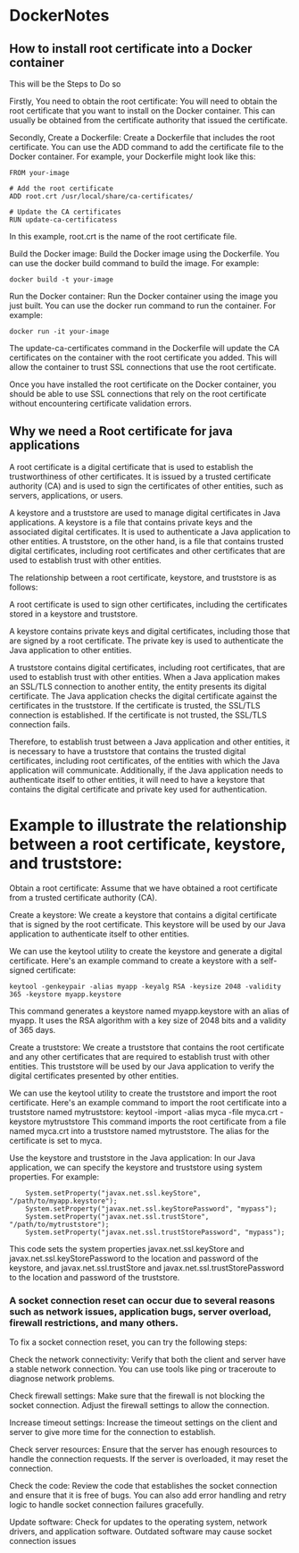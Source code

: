 # DockerNotes

## How to install root certificate into a Docker container 

This will be the Steps to Do so

Firstly, You need to obtain the root certificate: You will need to obtain the root certificate that you want to install on the Docker container. This can usually be obtained from the certificate authority that issued the certificate.

Secondly, Create a Dockerfile: Create a Dockerfile that includes the root certificate. You can use the ADD command to add the certificate file to the Docker container. For example, your Dockerfile might look like this:


    FROM your-image

    # Add the root certificate
    ADD root.crt /usr/local/share/ca-certificates/

    # Update the CA certificates
    RUN update-ca-certificatess
In this example, root.crt is the name of the root certificate file.    

Build the Docker image: Build the Docker image using the Dockerfile. You can use the docker build command to build the image. For example:
    
    docker build -t your-image 

Run the Docker container: Run the Docker container using the image you just built. You can use the docker run command to run the container. For example:
    
    docker run -it your-image

The update-ca-certificates command in the Dockerfile will update the CA certificates on the container with the root certificate you added. This will allow the container to trust SSL connections that use the root certificate.
 
Once you have installed the root certificate on the Docker container, you should be able to use SSL connections that rely on the root certificate without encountering certificate validation errors.

## Why we need a Root certificate for java applications 

A root certificate is a digital certificate that is used to establish the trustworthiness of other certificates. It is issued by a trusted certificate authority (CA) and is used to sign the certificates of other entities, such as servers, applications, or users.

A keystore and a truststore are used to manage digital certificates in Java applications. A keystore is a file that contains private keys and the associated digital certificates. It is used to authenticate a Java application to other entities. A truststore, on the other hand, is a file that contains trusted digital certificates, including root certificates and other certificates that are used to establish trust with other entities.

The relationship between a root certificate, keystore, and truststore is as follows:

A root certificate is used to sign other certificates, including the certificates stored in a keystore and truststore.

A keystore contains private keys and digital certificates, including those that are signed by a root certificate. The private key is used to authenticate the Java application to other entities.

A truststore contains digital certificates, including root certificates, that are used to establish trust with other entities. When a Java application makes an SSL/TLS connection to another entity, the entity presents its digital certificate. The Java application checks the digital certificate against the certificates in the truststore. If the certificate is trusted, the SSL/TLS connection is established. If the certificate is not trusted, the SSL/TLS connection fails.

Therefore, to establish trust between a Java application and other entities, it is necessary to have a truststore that contains the trusted digital certificates, including root certificates, of the entities with which the Java application will communicate. Additionally, if the Java application needs to authenticate itself to other entities, it will need to have a keystore that contains the digital certificate and private key used for authentication.


# Example to illustrate the relationship between a root certificate, keystore, and truststore:

Obtain a root certificate: Assume that we have obtained a root certificate from a trusted certificate authority (CA).

Create a keystore: We create a keystore that contains a digital certificate that is signed by the root certificate. This keystore will be used by our Java application to authenticate itself to other entities.

We can use the keytool utility to create the keystore and generate a digital certificate. Here's an example command to create a keystore with a self-signed certificate:

    keytool -genkeypair -alias myapp -keyalg RSA -keysize 2048 -validity 365 -keystore myapp.keystore
    
This command generates a keystore named myapp.keystore with an alias of myapp. It uses the RSA algorithm with a key size of 2048 bits and a validity of 365 days.   

Create a truststore: We create a truststore that contains the root certificate and any other certificates that are required to establish trust with other entities. This truststore will be used by our Java application to verify the digital certificates presented by other entities.


We can use the keytool utility to create the truststore and import the root certificate. Here's an example command to import the root certificate into a truststore named mytruststore:
    keytool -import -alias myca -file myca.crt -keystore mytruststore
This command imports the root certificate from a file named myca.crt into a truststore named mytruststore. The alias for the certificate is set to myca.

 Use the keystore and truststore in the Java application: In our Java application, we can specify the keystore and truststore using system properties. For example:
 
        System.setProperty("javax.net.ssl.keyStore", "/path/to/myapp.keystore");
        System.setProperty("javax.net.ssl.keyStorePassword", "mypass");
        System.setProperty("javax.net.ssl.trustStore", "/path/to/mytruststore");
        System.setProperty("javax.net.ssl.trustStorePassword", "mypass");
      
This code sets the system properties javax.net.ssl.keyStore and javax.net.ssl.keyStorePassword to the location and password of the keystore, and javax.net.ssl.trustStore and javax.net.ssl.trustStorePassword to the location and password of the truststore.


### A socket connection reset can occur due to several reasons such as network issues, application bugs, server overload, firewall restrictions, and many others.

To fix a socket connection reset, you can try the following steps:

 Check the network connectivity: Verify that both the client and server have a stable network connection. You can use tools like ping or traceroute to diagnose network problems.

 Check firewall settings: Make sure that the firewall is not blocking the socket connection. Adjust the firewall settings to allow the connection.

 Increase timeout settings: Increase the timeout settings on the client and server to give more time for the connection to establish.

 Check server resources: Ensure that the server has enough resources to handle the connection requests. If the server is overloaded, it may reset the connection.

 Check the code: Review the code that establishes the socket connection and ensure that it is free of bugs. You can also add error handling and retry logic to handle socket connection failures gracefully.

 Update software: Check for updates to the operating system, network drivers, and application software. Outdated software may cause socket connection issues


  
